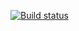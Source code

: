 [![Build status](https://ci.appveyor.com/api/projects/status/1xy7w82i8wm3btut?svg=true)](https://ci.appveyor.com/project/SMarinichev/postmanecho)
